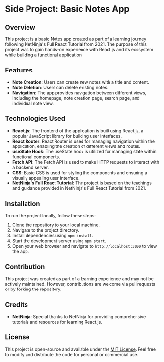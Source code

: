 # Side Project: Basic Notes App

## Overview

This project is a basic Notes app created as part of a learning journey following NetNinja's Full React Tutorial from 2021. The purpose of this project was to gain hands-on experience with React.js and its ecosystem while building a functional application.

## Features

- **Note Creation**: Users can create new notes with a title and content.
- **Note Deletion**: Users can delete existing notes.
- **Navigation**: The app provides navigation between different views, including the homepage, note creation page, search page, and individual note view.

## Technologies Used

- **React.js**: The frontend of the application is built using React.js, a popular JavaScript library for building user interfaces.
- **React Router**: React Router is used for managing navigation within the application, enabling the creation of different views and routes.
- **useState Hook**: The useState hook is utilized for managing state within functional components.
- **Fetch API**: The Fetch API is used to make HTTP requests to interact with a backend server.
- **CSS**: Basic CSS is used for styling the components and ensuring a visually appealing user interface.
- **NetNinja's Full React Tutorial**: The project is based on the teachings and guidance provided in NetNinja's Full React Tutorial from 2021.

## Installation

To run the project locally, follow these steps:

1. Clone the repository to your local machine.
2. Navigate to the project directory.
3. Install dependencies using `npm install`.
4. Start the development server using `npm start`.
5. Open your web browser and navigate to `http://localhost:3000` to view the app.

## Contribution

This project was created as part of a learning experience and may not be actively maintained. However, contributions are welcome via pull requests or by forking the repository.

## Credits

- **NetNinja**: Special thanks to NetNinja for providing comprehensive tutorials and resources for learning React.js.

## License

This project is open-source and available under the [MIT License](LICENSE). Feel free to modify and distribute the code for personal or commercial use.